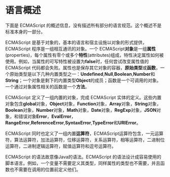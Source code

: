 # 语言概述

下面是 ECMAScript 的概述信息，没有描述所有部分的语言规范。这个概述不是标准本身的一部分。

ECMAScript 是基于对象的，基本的语言和宿主设施以对象的形式提供，ECMAScript 程序是一组相互通讯的对象。一个 ECMAScript**对象**是一组**属性**(properties)，每个属性有零个或多个**特性**(attributes)组成，特性决定属性如何被使用。例如，当属性的可写特性被设置为**false**时，任何尝试改变属性值的 ECMAScript 代码都会失败。属性也是保存其它对象的容器，**原始类型**或**函数**，一个原始类型是以下几种内置类型之一：**Undefined**,**Null**,**Boolean**,**Number**和**String**；一个对象是剩下的内置类型**Object**的成员；函数是一个可调用的对象。一个通过对象属性相关的函数是一个**方法**。

ECMAScript 定义了一组内置的对象，完成 ECMAScript 实体的定义。这些内置对象包含**global**对象，**Object**对象，**Function**对象，**Array**对象，**String**对象，**Boolean**对象，**Number**对象，**Math**对象，**Date**对象，**RegExp**对象，**JSON**对象，和错误对象**Error**，**EvalError**，**RangeError**,**ReferenceError**,**SyntaxError**,**TypeError**和**URIError**。

ECMAScript 同时也定义了一组内置**运算符**，ECMAScript运算符包含，一元运算符，算法运算符，加法运算符，位移运算符，关系运算符，相等运算符，二进制位运算符，二进制逻辑运算符，赋值运算符和逗号运算符。

ECMAScript 的语法故意像Java的语法。ECMAScript 的语法设计成容易使用的脚本语言。例如，一个变量不需要定义其类型，同样属性的类型也不需要，并且函数也不需要在调用的位置前定义他们。
